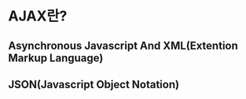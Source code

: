 # AJAX란?
## Asynchronous Javascript And XML(Extention Markup Language)
## JSON(Javascript Object Notation)